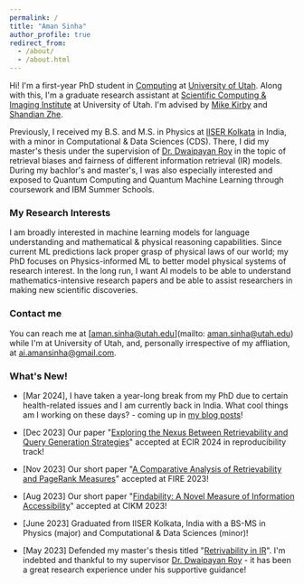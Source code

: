 ```yaml
---
permalink: /
title: "Aman Sinha"
author_profile: true
redirect_from: 
  - /about/
  - /about.html
---
```



Hi! I'm a first-year PhD student in [Computing](https://www.cs.utah.edu/) at [University of Utah](https://www.utah.edu/). Along with this, I'm a graduate research assistant at [Scientific Computing & Imaging Institute](https://sci.utah.edu/) at University of Utah. I'm advised by [Mike Kirby](http://www.cs.utah.edu/~kirby) and [Shandian Zhe](https://users.cs.utah.edu/~zhe/).

Previously, I received my B.S. and M.S. in Physics at [IISER Kolkata](https://www.iiserkol.ac.in/web/en/) in India, with a minor in Computational & Data Sciences (CDS). There, I did my master's thesis under the supervision of [Dr. Dwaipayan Roy](https://dwaipayanroy.github.io/) in the topic of retrieval biases and fairness of different information retrieval (IR) models. During my bachlor's and master's, I was also especially interested and exposed to Quantum Computing and Quantum Machine Learning through coursework and IBM Summer Schools.

### My Research Interests

I am broadly interested in machine learning models for language understanding and mathematical & physical reasoning capabilities. Since current ML predictions lack proper grasp of physical laws of our world; my PhD focuses on Physics-informed ML to better model physical systems of research interest. In the long run, I want AI models to be able to understand mathematics-intensive research papers and be able to assist researchers in making new scientific discoveries.

### Contact me

You can reach me at [aman.sinha@utah.edu](mailto: aman.sinha@utah.edu) while I'm at University of Utah, and, personally irrespective of my affliation, at [ai.amansinha@gmail.com](mailto:ai.amansinha@gmail.com).

### What's New!

- [Mar 2024], I have taken a year-long break from my PhD due to certain health-related issues and I am currently back in India. What cool things am I working on these days? - coming up in [my blog posts](https://iamansinha.github.io/year-archive/)!

- [Dec 2023] Our paper "[Exploring the Nexus Between Retrievability and Query Generation Strategies](https://doi.org/10.1007/978-3-031-56066-8_16)" accepted at ECIR 2024 in reproducibility track!

- [Nov 2023] Our short paper "[A Comparative Analysis of Retrievability and PageRank Measures](https://doi.org/10.1145/3632754.3632760)" accepted at FIRE 2023!

- [Aug 2023] Our short paper "[Findability: A Novel Measure of Information Accessibility](https://dl.acm.org/doi/10.1145/3583780.3615256)" accepted at CIKM 2023!

- [June 2023] Graduated from IISER Kolkata, India with a BS-MS in Physics (major) and Computational & Data Sciences (minor)!

- [May 2023] Defended my master's thesis titled "[Retrivability in IR](/files/Aman_Sinha_MS_Project_Report_18MS065.pdf)". I'm indebted and thankful to my supervisor [Dr. Dwaipayan Roy]() - it has been a great research experience under his supportive guidance!

<!-- #### News -->
<!-- Since Mar 2023, I have taken a year-long break from my PhD due to health reasons and I am currently in India. -->